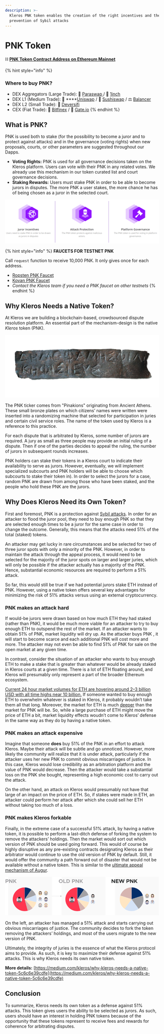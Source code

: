 ```yaml
---
description: >-
  Kleros PNK token enables the creation of the right incentives and the
  prevention of Sybil attacks
---
```


# PNK Token

⛓️ [**PNK Token Contract Address on Ethereum Mainnet** ](https://etherscan.io/token/0x93ed3fbe21207ec2e8f2d3c3de6e058cb73bc04d)

{% hint style="info" %}
### **Where to buy PNK?** 

* DEX Aggregators \(Large Trade\): 🔼 [Paraswap ](https://paraswap.io/#/)/ 🦓 [1inch](https://1inch.exchange/#/)
* DEX L1 \(Medium Trade\): 🦄 ****[Uniswap](https://info.uniswap.org/pair/0x343FD171caf4F0287aE6b87D75A8964Dc44516Ab) / 🍣 [Sushiswap](https://sushiswap.fi/pair/0xef4f1d5007b4ff88c1a56261fec00264af6001fb) / ⚖️ [Balancer](https://balancer.exchange/#/swap)
* DEX L2 \(Small Trade\): 🔷 [Deversifi](https://app.deversifi.com/)
* CEX \(Fiat Trade\): 🍃 [Bitfinex](https://www.bitfinex.com/t/PNKETH) / 🚪 [Gate.io](https://www.gate.io/trade/PNK_USDT/?ch=en_sm_0421)
{% endhint %}

## What is PNK?

PNK is used both to stake \(for the possibility to become a juror and to protect against attacks\) and in the governance \(voting rights\) when new proposals, courts, or other parameters are suggested throughout our Dapps.

* **Voting Rights:** PNK is used for all governance decisions taken on the Kleros platform. Users can vote with their PNK in any related votes. We already use this mechanism in our token curated list and court governance decisions.  
* **Staking Rewards:** Users must stake PNK in order to be able to become jurors in disputes. The more PNK a user stakes, the more chance he has of being chosen as a juror in the selected court.

![](.gitbook/assets/image%20%285%29.png)

{% hint style="info" %}
**FAUCETS FOR TESTNET PNK**

Call `request` function to receive 10,000 PNK. It only gives once for each address.

* [Ropsten PNK Faucet](https://ropsten.etherscan.io/address/0x9AdCEAa6CFd7182b838Beb085e97729EB1Da681E#writeContract)
* [Kovan PNK Faucet](https://kovan.etherscan.io/address/0x4e95b2e0ecb3bd394e1dddd775504820a746d3bd#writeContract)
* _Contact the Kleros team if you need a PNK faucet on other testnets_
{% endhint %}

## Why Kleros Needs a Native Token? <a id="e301"></a>

At Kleros we are building a blockchain-based, crowdsourced dispute resolution platform. An essential part of the mechanism-design is the native _Kleros_ token \(PNK\).

![A Pinakion](.gitbook/assets/1_ecud_ah2egiomrvl8l8o0a.jpeg)

The PNK ticker comes from "Pinakions" originating from Ancient Athens. These small bronze plates on which citizens’ names were written were inserted into a randomizing machine that selected for participation in juries and certain civil service roles. The name of the token used by Kleros is a reference to this practice.

For each dispute that is arbitrated by Kleros, some number of jurors are required. A jury as small as three people may provide an initial ruling of a dispute. Then if one of the parties decides to appeal the ruling, the number of jurors in subsequent rounds increases.

PNK holders can stake their tokens in a Kleros court to indicate their availability to serve as jurors. However, eventually, we will implement specialized subcourts and PNK holders will be able to choose which subcourts to stake their token in\). In order to select the jurors for a case, random PNK are drawn from among those who have been staked, and the people who hold these PNK are the jurors.

## Why Does Kleros Need its Own Token? <a id="cadc"></a>

First and foremost, PNK is a protection against [Sybil attacks](https://en.wikipedia.org/wiki/Sybil_attack). In order for an attacker to flood the juror pool, they need to buy enough PNK so that they are selected enough times to be a juror for the same case in order to change the outcome. Generally, this means that the attacks need 51% of the total \(staked\) tokens.

An attacker may get lucky in rare circumstances and be selected for two of three juror spots with only a minority of the PNK. However, in order to maintain the attack through the appeal process, it would need to be selected for the majority of the juror spots on larger and larger juries, which will only be possible if the attacker actually has a majority of the PNK. Hence, substantial economic resources are required to perform a 51% attack.

So far, this would still be true if we had potential jurors stake ETH instead of PNK. However, using a native token offers several key advantages for minimizing the risk of 51% attacks versus using an external cryptocurrency.

### PNK makes an attack hard <a id="5cc3"></a>

If would-be jurors were drawn based on how much ETH they had staked \(rather than PNK\), it would be much more viable for an attacker to try to buy enough ETH to outspend the rest of the market. If an attacker wants to obtain 51% of PNK, market liquidity will dry up. As the attacker buys PNK , it will start to become scarce and each additional PNK will cost more and more. The attacker may not even be able to find 51% of PNK for sale on the open market at any given time.

In contrast, consider the situation of an attacker who wants to buy enough ETH to make a stake that is greater than whatever would be already staked in Kleros courts at a given time. There is a lot of ETH floating around, and Kleros will presumably only represent a part of the broader Ethereum ecosystem.

[Current 24 hour market volumes for ETH are hovering around 2–3 billion USD with all time highs near 10 billion.](https://coinmarketcap.com/currencies/ethereum/) If someone wanted to buy enough ETH to overwhelm whatever is staked in Kleros, it probably wouldn’t take them all that long. Moreover, the market for ETH is much [deeper](https://en.wikipedia.org/wiki/Market_depth) than the market for PNK will be. So, while a large purchase of ETH might move the price of ETH a bit, market liquidity effects woudn’t come to Kleros’ defense in the same way as they do by having a native token.

### PNK makes an attack expensive <a id="78fc"></a>

Imagine that someone **does** buy 51% of the PNK in an effort to attack Kleros. Maybe their attack will be subtle and go unnoticed. However, more likely the community will realize that it is under attack, particularly if the attacker uses her new PNK to commit obvious miscarriages of justice. In this case, Kleros would lose credibility as an arbitration platform and the value of PNK would decrease. Then the attacker would take a substantial loss on the PNK she bought, representing a high economic cost to carry out the attack.

On the other hand, an attack on Kleros would presumably not have that large of an impact on the price of ETH. So, if stakes were made in ETH, an attacker could perform her attack after which she could sell her ETH without taking too much of a loss.

### PNK makes Kleros forkable <a id="2d51"></a>

Finally, in the extreme case of a successful 51% attack, by having a native token, it is possible to perform a last-ditch defense of forking the system to remove the attackers’ holdings. Then the market would sort out which version of PNK should be used going forward. This would of course be highly disruptive as any pre-existing contracts designating Kleros as their arbitrator would continue to use the old version of PNK by default. Still, it would offer the community a path forward out of disaster that would not be available without a native token. This is similar to the [ultimate appeal mechanism of Augur](https://medium.com/kleros/kleros-and-augur-keeping-people-honest-on-ethereum-through-game-theory-56210457649c).

![](.gitbook/assets/1_cf2c4tphtq1h0dek4aa3yg.png)

On the left, an attacker has managed a 51% attack and starts carrying out obvious miscarriages of justice. The community decides to fork the token removing the attackers’ holdings, and most of the users migrate to the new version of PNK.

Ultimately, the integrity of juries is the essence of what the Kleros protocol aims to provide. As such, it is key to maximize their defense against 51% attacks. This is why Kleros needs its own native token.

**More details:** [https://medium.com/kleros/why-kleros-needs-a-native-token-5c6c6e39cdfe](https://medium.com/kleros/why-kleros-needs-a-native-token-5c6c6e39cdfe)

## Conclusion

To summarize, Kleros needs its own token as a defense against 51% attacks. This token gives users the ability to be selected as jurors. As such, users should have an interest in holding PNK tokens because of the opportunity that these tokens represent to receive fees and rewards for coherence for arbitrating disputes.

